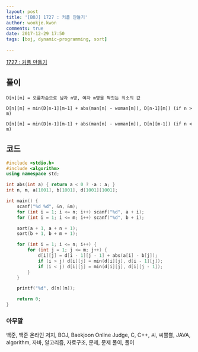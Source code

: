 ```yaml
---
layout: post
title: '[BOJ] 1727 : 커플 만들기'
author: wookje.kwon
comments: true
date: 2017-12-29 17:50
tags: [boj, dynamic-programming, sort]

---
```


[1727 : 커플 만들기](https://www.acmicpc.net/problem/1727)

## 풀이

`D[n][m] = 오름차순으로 남자 n명, 여자 m명을 짝짓는 최소의 값`

`D[n][m] = min(D[n-1][m-1] + abs(man[n] - woman[m]), D[n-1][m]) (if n > m)`  

`D[n][m] = min(D[n-1][m-1] + abs(man[n] - woman[m]), D[n][m-1]) (if n < m)`  

## 코드

```cpp
#include <stdio.h>
#include <algorithm>
using namespace std;

int abs(int a) { return a < 0 ? -a : a; }
int n, m, a[1001], b[1001], d[1001][1001];

int main() {
	scanf("%d %d", &n, &m);
	for (int i = 1; i <= n; i++) scanf("%d", a + i);
	for (int i = 1; i <= m; i++) scanf("%d", b + i);

	sort(a + 1, a + n + 1);
	sort(b + 1, b + m + 1);

	for (int i = 1; i <= n; i++) {
		for (int j = 1; j <= m; j++) {
			d[i][j] = d[i - 1][j - 1] + abs(a[i] - b[j]);
			if (i > j) d[i][j] = min(d[i][j], d[i - 1][j]);
			if (i < j) d[i][j] = min(d[i][j], d[i][j - 1]);
		}
	}

	printf("%d", d[n][m]);

	return 0;
}
```

### 아무말  
백준, 백준 온라인 저지, BOJ, Baekjoon Online Judge, C, C++, 씨, 씨쁠쁠, JAVA, algorithm, 자바, 알고리즘, 자료구조, 문제, 문제 풀이, 풀이
